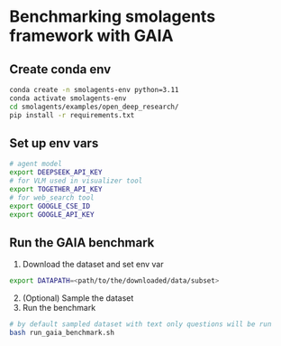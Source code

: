 # Benchmarking smolagents framework with GAIA

## Create conda env
```bash
conda create -n smolagents-env python=3.11
conda activate smolagents-env
cd smolagents/examples/open_deep_research/
pip install -r requirements.txt
```
## Set up env vars
```bash
# agent model
export DEEPSEEK_API_KEY
# for VLM used in visualizer tool
export TOGETHER_API_KEY
# for web_search tool
export GOOGLE_CSE_ID
export GOOGLE_API_KEY
```

## Run the GAIA benchmark
1. Download the dataset and set env var
```bash
export DATAPATH=<path/to/the/downloaded/data/subset>
```
2. (Optional) Sample the dataset
3. Run the benchmark
```bash
# by default sampled dataset with text only questions will be run
bash run_gaia_benchmark.sh
```